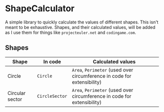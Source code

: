 # ShapeCalculator

A simple library to quickly calculate the values of different shapes. This isn't meant to be exhaustive. Shapes, and their calculated values, will be added as I use them for things like `projecteuler.net` and `codingame.com`.

## Shapes 

| Shape           | In code        | Calculated values                                                      | 
| --------------- | -------------- | ---------------------------------------------------------------------- |
| Circle          | `Circle`       | `Area`, `Perimeter` (used over circumference in code for extensibility) |
| Circular sector | `CircleSector` | `Area`,  `Perimeter` (used over circumference in code for extensibility) |